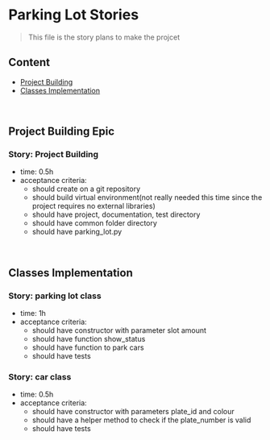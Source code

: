 # Parking Lot Stories
> This file is the story plans to make the projcet


## Content
* [Project Building](#pb)
* [Classes Implementation](#ci)


<br/><a name="pb"></a>
## Project Building Epic

### Story: Project Building
* time: 0.5h
* acceptance criteria:
  - should create on a git repository
  - should build virtual environment(not really needed this time since the project requires no external libraries)
  - should have project, documentation, test directory
  - should have common folder directory
  - should have parking_lot.py


<br/><a name = "ci"></a>
## Classes Implementation

### Story: parking lot class
* time: 1h
* acceptance criteria:
  - should have constructor with parameter slot amount
  - should have function show_status
  - should have function to park cars
  - should have tests

### Story: car class
* time: 0.5h
* acceptance criteria:
  - should have constructor with parameters plate_id and colour
  - should have a helper method to check if the plate_number is valid
  - should have tests
